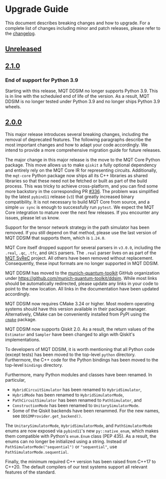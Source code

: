 # Upgrade Guide

This document describes breaking changes and how to upgrade. For a complete list of changes including minor and patch releases, please refer to the [changelog](CHANGELOG.md).

## [Unreleased]

## [2.1.0]

### End of support for Python 3.9

Starting with this release, MQT DDSIM no longer supports Python 3.9.
This is in line with the scheduled end of life of the version.
As a result, MQT DDSIM is no longer tested under Python 3.9 and no longer ships Python 3.9 wheels.

## [2.0.0]

This major release introduces several breaking changes, including the removal of deprecated features.
The following paragraphs describe the most important changes and how to adapt your code accordingly.
We intend to provide a more comprehensive migration guide for future releases.

The major change in this major release is the move to the MQT Core Python package.
This move allows us to make `qiskit` a fully optional dependency and entirely rely on the MQT Core IR for representing circuits.
Additionally, the `mqt-core` Python package now ships all its C++ libraries as shared libraries so that these need not be fetched or built as part of the build process.
This was tricky to achieve cross-platform, and you can find some more backstory in the corresponding PR [#336].
The problem was simplified by the latest `pybind11` release (`v3`) that greatly increased binary compatibility.
It is not necessary to build MQT Core from source, and a simple `uv sync` is enough to successfully run `pytest`.
We expect the MQT Core integration to mature over the next few releases.
If you encounter any issues, please let us know.

Support for the tensor network strategy in the path simulator has been removed.
If you still depend on that method, please use the last version of MQT DDSIM that supports them, which is `1.24.0`.

MQT Core itself dropped support for several parsers in `v3.0.0`, including the `.real`, `.qc`, `.tfc`, and `GRCS` parsers.
The `.real` parser lives on as part of the [MQT SyReC] project. All others have been removed without replacement.
Consequently, these input formats are no longer supported in MQT DDSIM.

MQT DDSIM has moved to the [munich-quantum-toolkit](https://github.com/munich-quantum-toolkit) GitHub organization under https://github.com/munich-quantum-toolkit/ddsim.
While most links should be automatically redirected, please update any links in your code to point to the new location.
All links in the documentation have been updated accordingly.

MQT DDSIM now requires CMake 3.24 or higher.
Most modern operating systems should have this version available in their package manager.
Alternatively, CMake can be conveniently installed from PyPI using the [`cmake`](https://pypi.org/project/cmake/) package.

MQT DDSIM now supports Qiskit 2.0.
As a result, the return values of the `Estimator` and `Sampler` have been changed to align with Qiskit's implementations.

To developers of MQT DDSIM, it is worth mentioning that all Python code (except tests) has been moved to the top-level `python` directory.
Furthermore, the C++ code for the Python bindings has been moved to the top-level `bindings` directory.

Furthermore, many Python modules and classes have been renamed.
In particular,

- `HybridCircuitSimulator` has been renamed to `HybridSimulator`,
- `HybridMode` has been renamed to `HybridSimulatorMode`,
- `PathCircuitSimulator` has been renamed to `PathSimulator`, and
- `ConstructionMode` has been renamed to `UnitarySimulatorMode`.
- Some of the Qiskit backends have been renammed.
  For the new names, see `DDSIMProvider.get_backend()`.

The `UnitarySimulatorMode`, `HybridSimulatorMode`, and `PathSimulatorMode` enums are now exposed via `pybind11`'s new `py::native_enum`, which makes them compatible with Python's `enum.Enum` class (PEP 435).
As a result, the enums can no longer be initialized using a string.
Instead of `PathSimulatorMode("sequential")` or `"sequential"`, use `PathSimulatorMode.sequential`.

Finally, the minimum required C++ version has been raised from C++17 to C++20.
The default compilers of our test systems support all relevant features of the standard.

<!-- Version links -->

[unreleased]: https://github.com/munich-quantum-toolkit/ddsim/compare/v2.1.0...HEAD
[2.1.0]: https://github.com/munich-quantum-toolkit/ddsim/compare/v2.0.0...v2.1.0
[2.0.0]: https://github.com/munich-quantum-toolkit/ddsim/compare/v1.24.0...v2.0.0

<!-- Other links -->

[#336]: https://github.com/munich-quantum-toolkit/ddsim/pull/336
[MQT SyReC]: https://github.com/cda-tum/mqt-syrec
